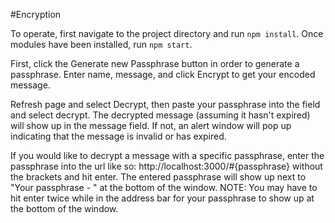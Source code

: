 #Encryption

To operate, first navigate to the project directory and run `npm install`. 
Once modules have been installed, run `npm start`.

First, click the Generate new Passphrase button in order to generate a passphrase.
Enter name, message, and click Encrypt to get your encoded message.

Refresh page and select Decrypt, then paste your passphrase into the field and select decrypt. 
The decrypted message (assuming it hasn't expired) will show up in the message field. If not, an alert window
will pop up indicating that the message is invalid or has expired.

If you would like to decrypt a message with a specific passphrase, enter the passphrase into the url like so:
http://localhost:3000/#{passphrase} without the brackets and hit enter. The entered passphrase will show up
next to "Your passphrase - " at the bottom of the window. NOTE: You may have to hit enter twice while in
the address bar for your passphrase to show up at the bottom of the window.